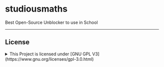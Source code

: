 # studiousmaths
Best Open-Source Unblocker to use in School

---

## License
<details>
<summary>This Project is licensed under [GNU GPL V3](https://www.gnu.org/licenses/gpl-3.0.html)</summary>
```markdown
1. Anyone can copy, modify and distribute this software.
2. You have to include the license and copyright notice with each and every distribution.
3. You can use this software privately.
4. You can use this software for commercial purposes.
5. If you dare build your business solely from this code, you risk open-sourcing the whole code base.
6. If you modify it, you have to indicate changes made to the code.
7. Any modifications of this code base MUST be distributed with the same license, GPLv3.
8. This software is provided without warranty.
9. The software author or license can not be held liable for any damages inflicted by the software.
```
</details
